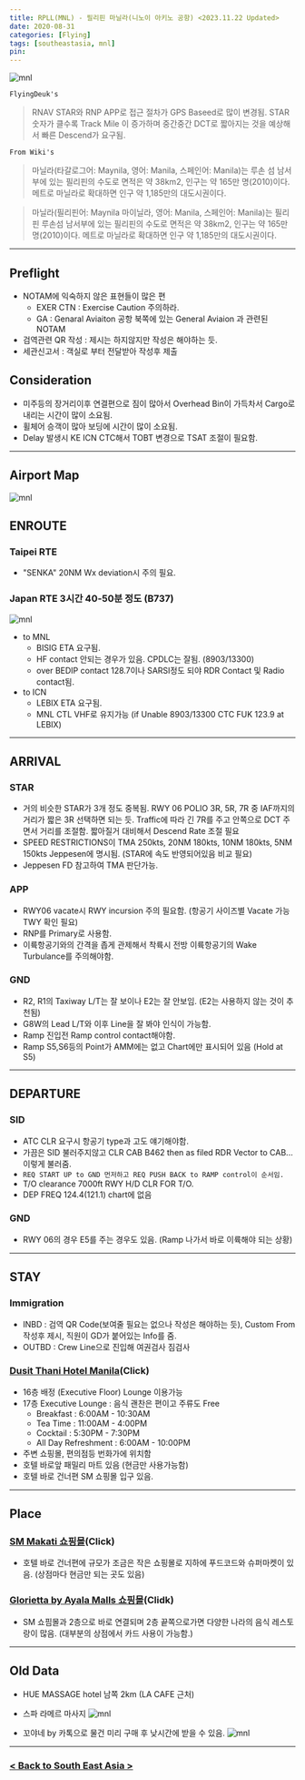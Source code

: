 ```yaml
---
title: RPLL(MNL) - 필리핀 마닐라(니노이 아키노 공항) <2023.11.22 Updated>
date: 2020-08-31
categories: [Flying]
tags: [southeastasia, mnl]
pin:
---
```


![mnl](/img/flying/airport/mnl.jpg)

`FlyingDeuk's`
> RNAV STAR와 RNP APP로 접근 절차가 GPS Baseed로 많이 변경됨. STAR 숫자가 클수록 Track Mile 이 증가하며 중간중간 DCT로 짧아지는 것을 예상해서 빠른 Descend가 요구됨. 

`From Wiki's `
>마닐라(타갈로그어: Maynila, 영어: Manila, 스페인어: Manila)는 루손 섬 남서부에 있는 필리핀의 수도로 면적은 약 38km2, 인구는 약 165만 명(2010)이다. 메트로 마닐라로 확대하면 인구 약 1,185만의 대도시권이다.

> 마닐라(필리핀어: Maynila 마이닐라, 영어: Manila, 스페인어: Manila)는 필리핀 루손섬 남서부에 있는 필리핀의 수도로 면적은 약 38km2, 인구는 약 165만 명(2010)이다. 메트로 마닐라로 확대하면 인구 약 1,185만의 대도시권이다.

-------------
## Preflight
- NOTAM에 익숙하지 않은 표현들이 많은 편
  - EXER CTN : Exercise Caution 주의하라. 
  - GA : Genaral Aviaiton 공항 북쪽에 있는 General Aviaion 과 관련된 NOTAM
- 검역관련 QR 작성 : 제시는 하지않지만 작성은 해야하는 듯. 
- 세관신고서 : 객실로 부터 전달받아 작성후 제출

## Consideration
- 미주등의 장거리이후 연결편으로 짐이 많아서 Overhead Bin이 가득차서 Cargo로 내리는 시간이 많이 소요됨. 
- 휠체어 승객이 많아 보딩에 시간이 많이 소요됨. 
- Delay 발생시 KE ICN CTC해서 TOBT 변경으로 TSAT 조절이 필요함. 

-----------


## Airport Map
![mnl](/img/flying/airport/mnl_ap.jpg)

## ENROUTE
### **Taipei RTE**
- "SENKA" 20NM Wx deviation시 주의 필요.


### **Japan RTE** 3시간 40-50분 정도 (B737)

![mnl](/img/flying/airport/icnmnl.jpeg)

- to MNL
  - BISIG ETA 요구됨.
  - HF contact 안되는 경우가 있음. CPDLC는 잘됨. (8903/13300)
  - over BEDIP contact 128.7이나 SARSI정도 되야 RDR Contact 및 Radio contact됨.
- to ICN
  - LEBIX ETA 요구됨. 
  - MNL CTL VHF로 유지가능 (if Unable 8903/13300 CTC FUK 123.9 at LEBIX)

------

## ARRIVAL
### STAR
- 거의 비슷한 STAR가 3개 정도 중복됨. RWY 06 POLIO 3R, 5R, 7R 중 IAF까지의 거리가 짧은 3R 선택하면 되는 듯. Traffic에 따라 긴 7R를 주고 안쪽으로 DCT 주면서 거리를 조절함. 짧아질거 대비해서 Descend Rate 조절 필요 
- SPEED RESTRICTIONS이 TMA 250kts, 20NM 180kts, 10NM 180kts, 5NM 150kts Jeppesen에 명시됨. (STAR에 속도 반영되어있음 비교 필요)
- Jeppesen FD 참고하여 TMA 판단가능.

### APP
- RWY06 vacate시 RWY incursion 주의 필요함. (항공기 사이즈별 Vacate 가능 TWY 확인 필요)
- RNP를 Primary로 사용함. 
- 이륙항공기와의 간격을 좁게 관제해서 착륙시 전방 이륙항공기의 Wake Turbulance를 주의해야함. 

### GND
- R2, R1의 Taxiway L/T는 잘 보이나 E2는 잘 안보임. (E2는 사용하지 않는 것이 추천됨)
- G8W의 Lead L/T와 이후 Line을 잘 봐야 인식이 가능함. 
- Ramp 진입전 Ramp control contact해야함.
- Ramp S5,S6등의 Point가 AMM에는 없고 Chart에만 표시되어 있음 (Hold at S5)

--------

## DEPARTURE
### SID
- ATC CLR 요구시 항공기 type과 고도 얘기해야함.
- 가끔은 SID 불러주지않고 CLR CAB B462 then as filed RDR Vector to CAB... 이렇게 불러줌.
- `REQ START UP to GND 먼저하고 REQ PUSH BACK to RAMP control이 순서임.`
- T/O clearance 7000ft RWY H/D CLR FOR T/O.
- DEP FREQ 124.4(121.1) chart에 없음

### GND
- RWY 06의 경우 E5를 주는 경우도 있음. (Ramp 나가서 바로 이륙해야 되는 상황)

--------

## STAY
### Immigration
- INBD : 검역 QR Code(보여줄 필요는 없으나 작성은 해야하는 듯), Custom From 작성후 제시, 직원이 GD가 붙어있는 Info를 줌. 
- OUTBD : Crew Line으로 진입해 여권검사 짐검사 

### [Dusit Thani Hotel Manila](https://maps.app.goo.gl/zuwPH45KY1ju2V1F7)(Click)
- 16층 배정 (Executive Floor) Lounge 이용가능
- 17층 Executive Lounge : 음식 괜찬은 편이고 주류도 Free
  - Breakfast : 6:00AM - 10:30AM
  - Tea Time : 11:00AM - 4:00PM
  - Cocktail : 5:30PM - 7:30PM
  - All Day Refreshment : 6:00AM - 10:00PM
- 주변 쇼핑몰, 편의점등 번화가에 위치함
- 호텔 바로앞 패밀리 마트 있음 (현금만 사용가능함)
- 호텔 바로 건너편 SM 쇼핑몰 입구 있음. 

----------

## Place

### [SM Makati 쇼핑몰](https://maps.app.goo.gl/6msuxksjSn8eWLtm9)(Click)
- 호텔 바로 건너편에 규모가 조금은 작은 쇼핑몰로 지하에 푸드코드와 슈퍼마켓이 있음. (상점마다 현금만 되는 곳도 있음)

### [Glorietta by Ayala Malls 쇼핑몰](https://maps.app.goo.gl/rfAUn8WhGvMMvhkT9)(Clidk)
- SM 쇼핌몰과 2층으로 바로 연결되며 2층 끝쪽으로가면 다양한 나라의 음식 레스토랑이 많음. (대부분의 상점에서 카드 사용이 가능함.)

------

## Old Data

- HUE MASSAGE hotel 남쪽 2km (LA CAFE 근처)

- 스파 라메르 마사지
  ![mnl](/img/flying/airport/mnl_info1.jpg)

-  꼬야네 by 카톡으로 물건 미리 구매 후 낮시간에 받을 수 있음.
  ![mnl](/img/flying/airport/mnl_info.jpg)


----------

### [< Back to South East Asia >](/posts/SouthEastAsia/)
